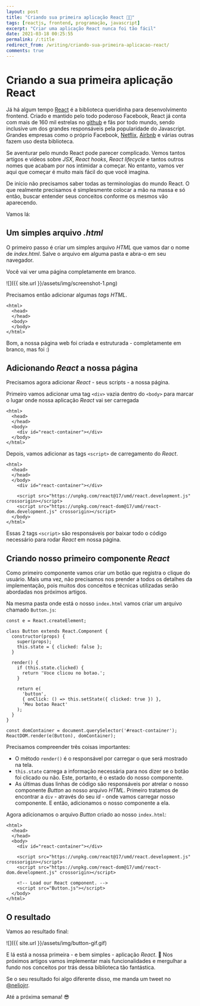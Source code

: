 ```yaml
---
layout: post
title: "Criando sua primeira aplicação React 👨‍💻"
tags: [reactjs, frontend, programação, javascript]
excerpt: "Criar uma aplicação React nunca foi tão fácil"
date: 2021-03-18 00:25:55
permalink: /:title
redirect_from: /writing/criando-sua-primeira-aplicacao-react/
comments: true
---
```


# Criando a sua primeira aplicação React

Já há algum tempo [React](https://reactjs.org/) é a biblioteca queridinha para desenvolvimento frontend. Criado e mantido pelo todo poderoso Facebook, React já conta com mais de 160 mil estrelas no [github](https://github.com/facebook/react) e fãs por todo mundo, sendo inclusive um dos grandes responsáveis pela popularidade do Javascript. Grandes empresas como o próprio Facebook, [Netflix](https://netflix.com), [Airbnb](https://airbnb.com) e várias outras fazem uso desta biblioteca.

Se aventurar pelo mundo React pode parecer complicado. Vemos tantos artigos e vídeos sobre _JSX_, _React hooks_, _React lifecycle_ e tantos outros nomes que acabam por nos intimidar a começar. No entanto, vamos ver aqui que começar é muito mais fácil do que você imagina.

De início não precisamos saber todas as terminologias do mundo React. O que realmente precisamos é simplesmente colocar a mão na massa e só então, buscar entender seus conceitos conforme os mesmos vão aparecendo.

Vamos lá:

## Um simples arquivo _.html_

O primeiro passo é criar um simples arquivo _HTML_ que vamos dar o nome de _index.html_. Salve o arquivo em alguma pasta e abra-o em seu navegador.

Você vai ver uma página completamente em branco.

![]({{ site.url }}/assets/img/screenshot-1.png)

Precisamos então adicionar algumas _tags HTML_.

    <html>
      <head>
      </head>
      <body>
      </body>
    </html>

Bom, a nossa página web foi criada e estruturada - completamente em branco, mas foi :)

## Adicionando _React_ a nossa página

Precisamos agora adicionar _React_ - seus scripts - a nossa página.

Primeiro vamos adicionar uma tag `<div>` vazia dentro do `<body>` para marcar o lugar onde nossa aplicação _React_ vai ser carregada

    <html>
      <head>
      </head>
      <body>
        <div id="react-container"></div>
      </body>
    </html>

Depois, vamos adicionar as tags `<script>` de carregamento do _React_.

    <html>
      <head>
      </head>
      </body>
        <div id="react-container"></div>

        <script src="https://unpkg.com/react@17/umd/react.development.js" crossorigin></script>
        <script src="https://unpkg.com/react-dom@17/umd/react-dom.development.js" crossorigin></script>
      </body>
    </html>

Essas 2 tags `<script>` são responsáveis por baixar todo o código necessário para rodar _React_ em nossa página.

## Criando nosso primeiro componente _React_

Como primeiro componente vamos criar um botão que registra o clique do usuário. Mais uma vez, não precisamos nos prender a todos os detalhes da implementação, pois muitos dos conceitos e técnicas utilizadas serão abordadas nos próximos artigos.

Na mesma pasta onde está o nosso `index.html` vamos criar um arquivo chamado `Button.js`:

    const e = React.createElement;

    class Button extends React.Component {
      constructor(props) {
        super(props);
        this.state = { clicked: false };
      }

      render() {
        if (this.state.clicked) {
          return 'Voce clicou no botao.';
        }

        return e(
          'button',
          { onClick: () => this.setState({ clicked: true }) },
          'Meu botao React'
        );
      }
    }

    const domContainer = document.querySelector('#react-container');
    ReactDOM.render(e(Button), domContainer);

Precisamos compreender três coisas importantes:

- O método `render()` é o responsável por carregar o que será mostrado na tela.
- `this.state` carrega a informação necessária para nos dizer se o botão foi clicado ou não. Este, portanto, é o estado do nosso componente.
- As últimas duas linhas de código são responsáveis por atrelar o nosso componente _Button_ ao nosso arquivo _HTML_. Primeiro tratamos de encontrar a `div` - através do seu _id_ - onde vamos carregar nosso componente. E então, adicionamos o nosso componente a ela.

Agora adicionamos o arquivo _Button_ criado ao nosso `index.html`:

    <html>
      <head>
      </head>
      <body>
        <div id="react-container"></div>

        <script src="https://unpkg.com/react@17/umd/react.development.js" crossorigin></script>
        <script src="https://unpkg.com/react-dom@17/umd/react-dom.development.js" crossorigin></script>

        <!-- Load our React component. -->
        <script src="Button.js"></script>
      </body>
    </html>

## O resultado

Vamos ao resultado final:

![]({{ site.url }}/assets/img/button-gif.gif)

E lá está a nossa primeira - e bem simples - aplicação _React_. 🎉
Nos próximos artigos vamos implementar mais funcionalidades e mergulhar a fundo nos conceitos por trás dessa biblioteca tão fantástica.

Se o seu resultado foi algo diferente disso, me manda um tweet no [@neliojrr](https://twitter.com/neliojrr).

Até a próxima semana! 😎
